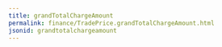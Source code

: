 ```yaml
---
title: grandTotalChargeAmount
permalink: finance/TradePrice.grandTotalChargeAmount.html
jsonid: grandtotalchargeamount
---
```

